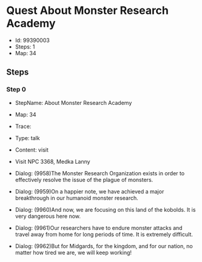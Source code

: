 # Quest About Monster Research Academy

- Id: 99390003
- Steps: 1
- Map: 34

## Steps

### Step 0
- StepName:  About Monster Research Academy
- Map:  34
- Trace:  
- Type:  talk
- Content:  visit
- Visit NPC 3368, Medka Lanny

- Dialog: (9958)The Monster Research Organization exists in order to effectively resolve the issue of the plague of monsters.
- Dialog: (9959)On a happier note, we have achieved a major breakthrough in our humanoid monster research.
- Dialog: (9960)And now, we are focusing on this land of the kobolds. It is very dangerous here now.
- Dialog: (9961)Our researchers have to endure monster attacks and travel away from home for long periods of time. It is extremely difficult. 
- Dialog: (9962)But for Midgards, for the kingdom, and for our nation, no matter how tired we are, we will keep working!


